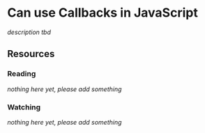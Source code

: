 # Can use Callbacks in JavaScript

_description tbd_

## Resources

### Reading

_nothing here yet, please add something_

### Watching

_nothing here yet, please add something_
